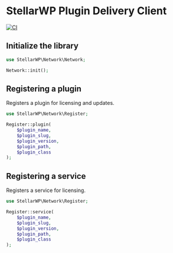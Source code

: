 # StellarWP Plugin Delivery Client

[![CI](https://github.com/the-events-calendar/stellar-network-client/workflows/CI/badge.svg)](https://github.com/the-events-calendar/stellar-network-client/actions?query=branch%3Amain)

## Initialize the library

```php
use StellarWP\Network\Network;

Network::init();
```

## Registering a plugin

Registers a plugin for licensing and updates.

```php
use StellarWP\Network\Register;

Register::plugin(
	$plugin_name,
	$plugin_slug,
	$plugin_version,
	$plugin_path,
	$plugin_class
);
```

## Registering a service

Registers a service for licensing.

```php
use StellarWP\Network\Register;

Register::service(
	$plugin_name,
	$plugin_slug,
	$plugin_version,
	$plugin_path,
	$plugin_class
);
```
